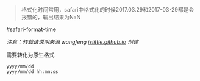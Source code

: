
> 格式化时间常用，safari中格式化的时候2017.03.29和2017-03-29都是会报错的，输出结果为NaN

#safari-format-time

*注意：转载请说明来源 wangfeng [islittle.github.io](islittle.github.io) 创建*

需要转化为原生格式

```
yyyy/mm/dd
yyyy/mm/dd hh:mm:ss
```
